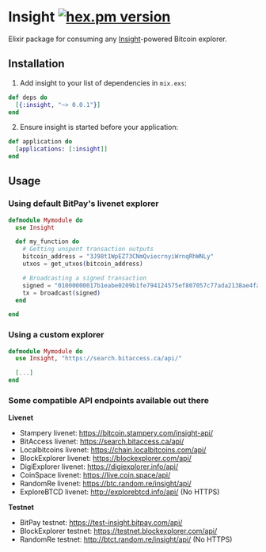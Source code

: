 # Insight [![hex.pm version](https://img.shields.io/hexpm/v/plug.svg?style=flat)](https://hex.pm/packages/insight)

Elixir package for consuming any [Insight](https://insight.is/)-powered Bitcoin explorer.

## Installation

  1. Add insight to your list of dependencies in `mix.exs`:
```elixir
def deps do
  [{:insight, "~> 0.0.1"}]
end
```
  2. Ensure insight is started before your application:
```elixir
def application do
  [applications: [:insight]]
end
```
## Usage

### Using default BitPay's livenet explorer
```elixir
defmodule Mymodule do
  use Insight

  def my_function do
    # Getting unspent transaction outputs
    bitcoin_address = "3J98t1WpEZ73CNmQviecrnyiWrnqRhWNLy"
    utxos = get_utxos(bitcoin_address)

    # Broadcasting a signed transaction
    signed = "01000000017b1eabe0209b1fe794124575ef807057c77ada2138ae4fa8d6c4de0398a14f3f00000000494830450221008949f0cb400094ad2b5eb399d59d01c14d73d8fe6e96df1a7150deb388ab8935022079656090d7f6bac4c9a94e0aad311a4268e082a725f8aeae0573fb12ff866a5f01ffffffff01f0ca052a010000001976a914cbc20a7664f2f69e5355aa427045bc15e7c6c77288ac00000000"
    tx = broadcast(signed)
  end

end
```
### Using a custom explorer
```elixir
defmodule Mymodule do
  use Insight, "https://search.bitaccess.ca/api/"

  [...]
end
```
### Some compatible API endpoints available out there
**Livenet**

+ Stampery livenet: https://bitcoin.stampery.com/insight-api/
+ BitAccess livenet: https://search.bitaccess.ca/api/
+ Localbitcoins livenet: https://chain.localbitcoins.com/api/
+ BlockExplorer livenet: https://blockexplorer.com/api/
+ DigiExplorer livenet: https://digiexplorer.info/api/
+ CoinSpace livenet: https://live.coin.space/api/
+ RandomRe livenet: https://btc.random.re/insight/api/
+ ExploreBTCD livenet: http://explorebtcd.info/api/ (No HTTPS)

**Testnet**

+ BitPay testnet: https://test-insight.bitpay.com/api/
+ BlockExplorer testnet: https://testnet.blockexplorer.com/api/
+ RandomRe testnet: http://btct.random.re/insight/api/ (No HTTPS)
